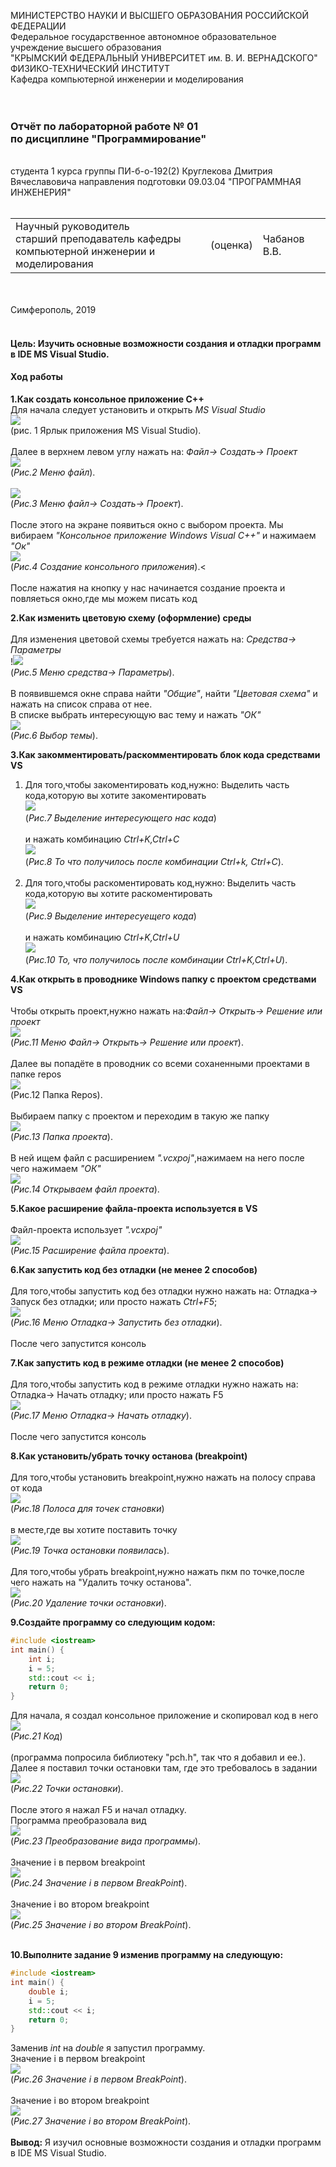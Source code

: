 МИНИСТЕРСТВО НАУКИ  И ВЫСШЕГО ОБРАЗОВАНИЯ РОССИЙСКОЙ ФЕДЕРАЦИИ  
Федеральное государственное автономное образовательное учреждение высшего образования  
"КРЫМСКИЙ ФЕДЕРАЛЬНЫЙ УНИВЕРСИТЕТ им. В. И. ВЕРНАДСКОГО"  
ФИЗИКО-ТЕХНИЧЕСКИЙ ИНСТИТУТ  
Кафедра компьютерной инженерии и моделирования
<br/><br/>
​
### Отчёт по лабораторной работе № 01 <br/> по дисциплине "Программирование"
<br/>
​студента 1 курса группы ПИ-б-о-192(2)
Круглекова Дмитрия Вячеславовича
направления подготовки 09.03.04 "ПРОГРАММНАЯ ИНЖЕНЕРИЯ"  
<br/>
​
<table>
<tr><td>Научный руководитель<br/> старший преподаватель кафедры<br/> компьютерной инженерии и моделирования</td>
<td>(оценка)</td>
<td>Чабанов В.В.</td>
</tr>
</table>
<br/><br/>
​
Симферополь, 2019<br/><br/>

#### Цель: Изучить основные возможности создания и отладки программ в IDE MS Visual Studio. <br/>
#### Ход работы <br/>

**1.Как создать консольное приложение С++** <br/>
Для начала следует установить и открыть *MS Visual Studio* <br/>
<img src="image/1.jpg"><br/> (рис. 1 Ярлык приложения MS Visual Studio).<br/><br/> 
Далее в верхнем левом углу нажать на: *Файл-> Создать-> Проект*<br/> <img src="image/2.jpg"><br/>(*Рис.2 Меню файл*).<br/><br/><img src="image/3.jpg"><br/>(*Рис.3 Меню файл-> Создать-> Проект*). <br/><br/>
После этого на экране появиться окно с выбором проекта. Мы вибираем *"Консольное приложение Windows  Visual C++"* и нажимаем *"Ок"* <br/><img src="image/4.jpg"><br/>(*Рис.4 Создание консольного приложения*).<<br/><br/>
После нажатия на кнопку у нас начинается создание проекта и повляеться окно,где мы можем писать код<br/>

**2.Как изменить цветовую схему (оформление) среды**<br/><br/>
Для изменения цветовой схемы требуется нажать на: *Средства-> Параметры*<br/>!<img src="image/5.jpg"><br/>(*Рис.5 Меню средства-> Параметры*).<br/><br/>
В появившемся окне справа найти *"Общие"*, найти *"Цветовая схема"* и нажать на список справа от нее.<br/>
В списке выбрать интересующую вас тему и нажать *"ОК"* <br/><img src="image/6.jpg"><br/>(*Рис.6 Выбор темы*).<br/>

**3.Как закомментировать/раскомментировать блок кода средствами VS**<br/>
1. Для того,чтобы закоментировать код,нужно: Выделить часть кода,которую вы хотите закоментировать<br/><img src="image/7.jpg"><br/>(*Рис.7 Выделение интересующего нас кода*)<br/><br/> и нажать комбинацию *Ctrl+K,Ctrl+C*<br/><img src="image/8.jpg"><br/>(*Рис.8 То что получилось после комбинации Ctrl+k, Ctrl+C*).<br/><br/>
2. Для того,чтобы раскоментировать код,нужно: Выделить часть кода,которую вы хотите раскоментировать<br/><img src="image/8.jpg"><br/>(*Рис.9 Выделение интересуещего кода*)<br/><br/> и нажать комбинацию *Ctrl+K,Ctrl+U*<br/><img src="image/7.jpg"><br/>(*Рис.10 То, что получилось после комбинации Ctrl+K,Ctrl+U*). 

**4.Как открыть в проводнике Windows папку с проектом средствами VS**<br/><br/>
Чтобы открыть проект,нужно нажать на:*Файл-> Открыть-> Решение или проект*<br/><img src="image/9.jpg"><br/>(*Рис.11 Меню Файл-> Открыть-> Решение или проект*).<br/><br/>
Далее вы попадёте в проводник со всеми соханенными проектами в папке repos<br/><img src="image/10.jpg"><br/>(Рис.12 Папка Repos).<br/><br/>
Выбираем папку с проектом и переходим в такую же папку<br/><img src="image/11.jpg"><br/>(*Рис.13 Папка проекта*).<br/><br/>
В ней ищем файл с расширением *".vcxpoj"*,нажимаем на него после чего нажимаем *"ОК"*<br/><img src="image/12.jpg"><br/>(*Рис.14 Открываем файл проекта*).<br/>

**5.Какое расширение файла-проекта используется в VS**<br/><br/>
Файл-проекта использует *".vcxpoj"*<br/><img src="image/13.jpg"><br/>(*Рис.15 Расширение файла проекта*).<br/>

**6.Как запустить код без отладки (не менее 2 способов)**<br/><br/>
Для того,чтобы запустить код без отладки нужно нажать на: Отладка-> Запуск без отладки; или просто нажать *Ctrl+F5*;<br/><img src="image/14.jpg"><br/>(*Рис.16 Меню Отладка-> Запустить без отладки*).<br/>
</br>После чего запустится консоль


**7.Как запустить код в режиме отладки (не менее 2 способов)**<br/><br/>
Для того,чтобы запустить код в режиме отладки нужно нажать на: Отладка-> Начать отладку; или просто нажать F5<br/><img src="image/15.jpg"><br/>(*Рис.17 Меню Отладка-> Начать отладку*).<br/>
</br>После чего запустится консоль

**8.Как установить/убрать точку останова (breakpoint)**<br/><br/>
Для того,чтобы установить breakpoint,нужно нажать на полосу справа от кода<br/><img src="image/16.jpg"><br/>(*Рис.18 Полоса для точек становки*)<br/><br/> в месте,где вы хотите поставить точку<br/><img src="image/17.jpg"></br>(*Рис.19 Точка остановки появилась*).</br><br/>
Для того,чтобы убрать breakpoint,нужно нажать пкм по точке,после чего нажать на "Удалить точку останова".<br/><img src="image/18.jpg"><br/>(*Рис.20 Удаление точки остановки*).<br/>

**9.Создайте программу со следующим кодом:**<br/>
~~~c++
#include <iostream>
int main() {
    int i;
    i = 5;
    std::cout << i;
    return 0;
}
~~~

Для начала, я создал консольное приложение и скопировал код в него<br/><img src="image/19.jpg"><br/>(*Рис.21 Код*)<br/><br/>(программа попросила библиотеку "pch.h", так что я добавил и ее.).<br/>
Далее я поставил точки остановки там, где это требовалось в задании<br/><img src="image/20.jpg"><br/>(*Рис.22 Точки остановки*).<br/><br/>
После этого я нажал F5 и начал отладку.<br/>
Программа преобразовала вид<br/><img src="image/21.jpg"><br/>(*Рис.23 Преобразование вида программы*).<br/><br/>
Значение i в первом breakpoint<br/><img src="image/22.jpg"><br/>(*Рис.24 Значение i в первом BreakPoint*).<br/><br/>
Значение i во втором breakpoint<br/><img src="image/23.jpg"><br/>(*Рис.25 Значение i во втором BreakPoint*).<br/><br/>

**10.Выполните задание 9 изменив программу на следующую:**<br/>
~~~C++
#include <iostream>
int main() {
    double i;
    i = 5;
    std::cout << i;
    return 0;
}
~~~
Заменив *int* на *double* я запустил программу.<br/>
Значение i в первом breakpoint<br/><img src="image/24.jpg"><br/>(*Рис.26 Значение i в первом BreakPoint*).<br/><br/>
Значение i во втором breakpoint<br/><img src="image/25.jpg"><br/>(*Рис.27 Значение i во втором BreakPoint*).<br/><br/>
**Вывод:** Я изучил основные возможности создания и отладки программ в IDE MS Visual Studio.